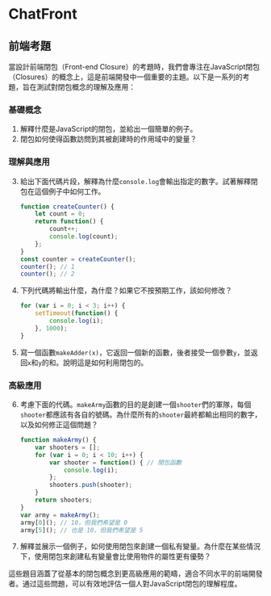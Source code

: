 # ChatFront

## 前端考題
當設計前端閉包（Front-end Closure）的考題時，我們會專注在JavaScript閉包（Closures）的概念上，這是前端開發中一個重要的主題。以下是一系列的考題，旨在測試對閉包概念的理解及應用：

### 基礎概念
1. 解釋什麼是JavaScript的閉包，並給出一個簡單的例子。
2. 閉包如何使得函數訪問到其被創建時的作用域中的變量？

### 理解與應用
3. 給出下面代碼片段，解釋為什麼`console.log`會輸出指定的數字。試著解釋閉包在這個例子中如何工作。
    ```javascript
    function createCounter() {
        let count = 0;
        return function() {
            count++;
            console.log(count);
        };
    }
    const counter = createCounter();
    counter(); // 1
    counter(); // 2
    ```
4. 下列代碼將輸出什麼，為什麼？如果它不按預期工作，該如何修改？
    ```javascript
    for (var i = 0; i < 3; i++) {
        setTimeout(function() {
            console.log(i);
        }, 1000);
    }
    ```
5. 寫一個函數`makeAdder(x)`，它返回一個新的函數，後者接受一個參數`y`，並返回`x`和`y`的和。說明這是如何利用閉包的。

### 高級應用
6. 考慮下面的代碼。`makeArmy`函數的目的是創建一個`shooter`們的軍隊，每個`shooter`都應該有各自的號碼。為什麼所有的`shooter`最終都輸出相同的數字，以及如何修正這個問題？
    ```javascript
    function makeArmy() {
        var shooters = [];
        for (var i = 0; i < 10; i++) {
            var shooter = function() { // 閉包函數
                console.log(i);
            };
            shooters.push(shooter);
        }
        return shooters;
    }
    var army = makeArmy();
    army[0](); // 10，但我們希望是 0
    army[5](); // 也是 10，但我們希望是 5
    ```
7. 解釋並展示一個例子，如何使用閉包來創建一個私有變量。為什麼在某些情況下，使用閉包來創建私有變量會比使用物件的屬性更有優勢？

這些題目涵蓋了從基本的閉包概念到更高級應用的範疇，適合不同水平的前端開發者。通过這些問題，可以有效地評估一個人對JavaScript閉包的理解程度。
